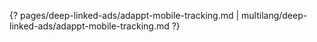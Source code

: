 {? pages/deep-linked-ads/adappt-mobile-tracking.md | multilang/deep-linked-ads/adappt-mobile-tracking.md ?}
